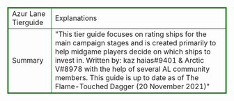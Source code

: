 <html>
    <body>
        <table border="2" bordercolor="green">
        <tr>
            <td>Azur Lane Tierguide</td>
            <td>Explanations</td>
        </tr>
        <tr>
            <td>Summary</td>
            <td>
            "This tier guide focuses on rating ships for the main campaign stages and is 
            created primarily to help midgame players decide on which ships to invest in.
            Written by: kaz haias#9401 & Arctic V#8978 with the help of several AL community 
            members.
            This guide is up to date as of The Flame-Touched Dagger (20 November 2021)"
            </td>
        </tr>
    </table>
    </body>
</html>
